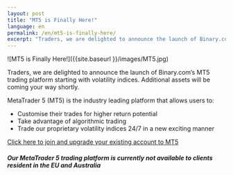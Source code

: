 ```yaml
---
layout: post
title: "MT5 is Finally Here!"
language: en
permalink: /en/mt5-is-finally-here/
excerpt: "Traders, we are delighted to announce the launch of Binary.com’s MT5 trading platform starting with volatility indices. Additional assets will be coming your way shortly..."
---
```

![MT5 is Finally Here!]({{site.baseurl }}/images/MT5.jpg)

Traders, we are delighted to announce the launch of Binary.com’s MT5 trading platform starting with volatility indices. Additional assets will be coming your way shortly.

MetaTrader 5 (MT5) is the industry leading platform that allows users to:

<ul class="bullet">
<li>Customise their trades for higher return potential</li>
<li>Take advantage of algorithmic trading</li>
<li>Trade our proprietary volatility indices 24/7 in a new exciting manner</li>
</ul>

<p class="p--action"><a class="button" href="https://mt.binary.com/?utm_source=blog&utm_medium=social"><span>Click here to join and upgrade your existing account to MT5</span></a></p>

##### Our MetaTrader 5 trading platform is currently not available to clients resident in the EU and Australia

